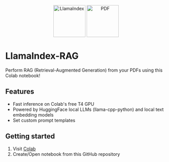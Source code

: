 <p align="center">
    <img src="https://cdn-uploads.huggingface.co/production/uploads/6424f01ea4f3051f54dbbd85/oqVQ04b5KiGt5WOWJmYt8.png" alt="LlamaIndex" width="100" height="100">
    <img src="https://cdn4.iconfinder.com/data/icons/file-extensions-1/64/pdfs-512.png" alt="PDF" width="100" height="100">
</p>

# LlamaIndex-RAG
Perform RAG (Retrieval-Augmented Generation) from your PDFs using this Colab notebook!

## Features
- Fast inference on Colab's free T4 GPU
- Powered by HuggingFace local LLMs (llama-cpp-python) and local text embedding models
- Set custom prompt templates

## Getting started
1. Visit [Colab](https://colab.research.google.com/)
2. Create/Open notebook from this GitHub repository
